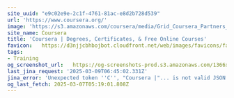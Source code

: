 ```yaml
---
site_uuid: "e9c02e9e-2c1f-4761-81ac-e8d2b728d539"
url: 'https://www.coursera.org/'
image: 'https://s3.amazonaws.com/coursera/media/Grid_Coursera_Partners_updated.png'
site_name: Coursera
title: 'Coursera | Degrees, Certificates, & Free Online Courses'
favicon:   https://d3njjcbhbojbot.cloudfront.net/web/images/favicons/favicon-v2-194x194.png
tags:
- Training
og_screenshot_url:   https://og-screenshots-prod.s3.amazonaws.com/1366x768/80/false/10722b3ea7e90c7605cee925546ed5a1210887c850b8ca41552a255d4c3704c7.jpeg
last_jina_request: '2025-03-09T06:45:02.331Z'
jina_error: 'Unexpected token ''C'', "Coursera |"... is not valid JSON'
og_last_fetch: 2025-03-07T05:19:01.808Z
---
```


